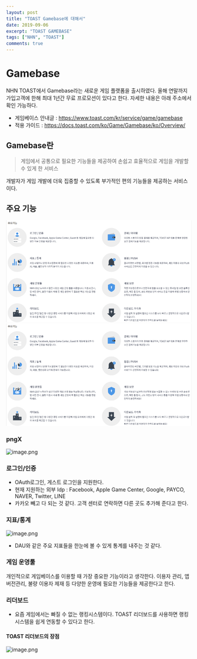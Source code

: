 ```yaml
---
layout: post
title: "TOAST Gamebase에 대해서"
date: 2019-09-06
excerpt: "TOAST GAMEBASE"
tags: ["NHN", "TOAST"]
comments: true
---
```


# Gamebase
NHN TOAST에서 Gamebase라는 새로운 게임 플랫폼을 출시하였다. 
올해 연말까지 가입고객에 한해 최대 1년간 무료 프로모션이 있다고 한다. 
자세한 내용은 아래 주소에서 확인 가능하다.
* 게임베이스 안내글 : https://www.toast.com/kr/service/game/gamebase
* 적용 가이드 : https://docs.toast.com/ko/Game/Gamebase/ko/Overview/

## Gamebase란
>게임에서 공통으로 필요한 기능들을 제공하여 손쉽고 효율적으로 게임을 개발할 수 있게 한 서비스

개발자가 게임 개발에 더욱 집중할 수 있도록 부가적인 편의 기능들을 제공하는 서비스이다.

## 주요 기능
![image.png](./assets/img/gamebase_main.png)
![image.png](./assets/img/gamebase_main.PNG)

### pngX
![image.png](./assets/img/gamebase_main)

### 로그인/인증
* OAuth로그인, 게스트 로그인을 지원한다.
* 현재 지원하는 외부 Idp : Facebook, Apple Game Center, Google, PAYCO, NAVER, Twitter, LINE
* 카카오 빼고 다 되는 것 같다. 고객 센터로 연락하면 다른 곳도 추가해 준다고 한다.

### 지표/통계
![image.png](/files/2562373992652042923)
* DAU와 같은 주요 지표들을 한눈에 볼 수 있게 통계를 내주는 것 같다.

### 게임 운영툴
개인적으로 게임베이스를 이용할 때 가장 중요한 기능이라고 생각한다.
이용자 관리, 앱버전관리, 불량 이용자 제재 등 다양한 운영에 필요한 기능들을 제공한다고 한다.

### 리더보드

* 요즘 게임에서는 빠질 수 없는 랭킹시스템이다. TOAST 리더보드를 사용하면 랭킹시스템을 쉽게 연동할 수 있다고 한다.

#### TOAST 리더보드의 장점
![image.png](/files/2562382216762739408)
